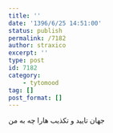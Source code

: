 ```yaml
---
title: ''
date: '1396/6/25 14:51:00'
status: publish
permalink: /7182
author: straxico
excerpt: ''
type: post
id: 7182
category:
    - tytomood
tag: []
post_format: []
---
```

جهان تایید و تکذیب هارا چه به من